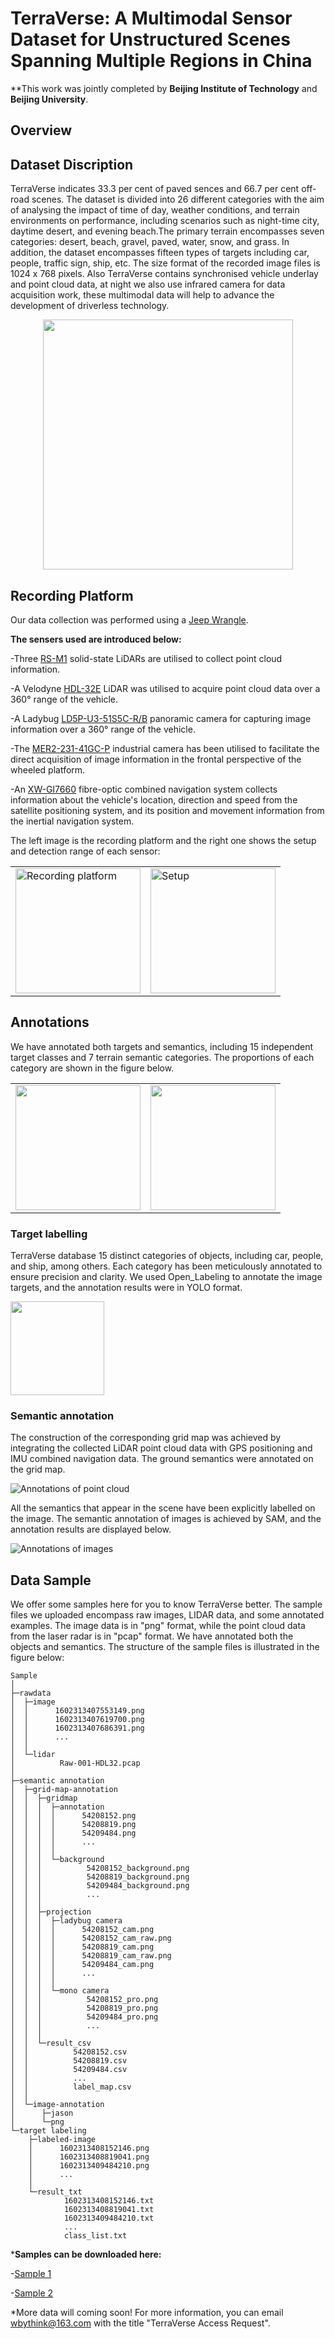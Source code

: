 # TerraVerse: A Multimodal Sensor Dataset for Unstructured Scenes Spanning Multiple Regions in China

**This work was jointly completed by **Beijing Institute of Technology** and **Beijing University**.

## Overview

[](https://github.com/user-attachments/assets/cf26d446-ae29-4373-8b5e-173f74f38c35)


## Dataset Discription
  TerraVerse indicates 33.3 per cent of paved sences and 66.7 per cent off-road scenes. The dataset is divided into 26 different categories with the aim of analysing the impact of time of day, weather conditions, and terrain environments on performance, including scenarios such as night-time city, daytime desert, and evening beach.The primary terrain encompasses seven categories: desert, beach, gravel, paved, water, snow, and grass. In addition, the dataset encompasses fifteen types of targets including car, people, traffic sign, ship, etc. The size format of the recorded image files is 1024 x 768 pixels. Also TerraVerse contains synchronised vehicle underlay and point cloud data, at night we also use infrared camera for data acquisition work, these multimodal data will help to advance the development of driverless technology.

<div align=center>
  <img src="images/introduction.png" height="400"/>
</div>

## Recording Platform

Our data collection was performed using a [Jeep Wrangle](https://www.jeep.com/wrangler.html "The official website of Jeep Wrangle").


**The sensers used are introduced below:**

-Three [RS-M1](https://www.robosense.ai/rslidar/RS-LiDAR-M1) solid-state LiDARs are utilised to collect point cloud information. 

-A Velodyne [HDL-32E](https://pdf.directindustry.com/pdf/velodynelidar/hdl-32e-datasheet/182407-676098.html) LiDAR was utilised to acquire point cloud data over a 360° range of the vehicle. 

-A Ladybug [LD5P-U3-51S5C-R/B](https://www.teledynevisionsolutions.com/zh-cn/products/ladybug5plus/?model=LD5P-U3-51S5C-B&vertical=machine%20vision&segment=iis) panoramic camera for capturing image information over a 360° range of the vehicle. 

-The [MER2-231-41GC-P](https://www.daheng-imaging.com/show-104-1900-1.html) industrial camera has been utilised to facilitate the direct acquisition of image information in the frontal perspective of the wheeled platform. 

-An [XW-GI7660](https://www.starneto.com/chanpin_view/498.html) fibre-optic combined navigation system collects information about the vehicle's location, direction and speed from the satellite positioning system, and its position and movement information from the inertial navigation system. 

The left image is the recording platform and the right one shows the setup and detection range of each sensor:

<table>
  <tr>
    <td>
      <img src="images/车.png" alt="Recording platform" height="200">
    </td>
    <td>
      <img src="images/sensor.png" alt="Setup" height="200">
    </td>
  </tr>
</table>


## Annotations

We have annotated both targets and semantics, including 15 independent target classes and 7 terrain semantic categories. The proportions of each category are shown in the figure below.

<table>
  <tr>
    <td>
      <img src="images/目标图片1.png" height="200">
    </td>
    <td>
      <img src="images/地形比例图片1.png" height="200">
    </td>
  </tr>
</table>

### Target labelling
TerraVerse database 15 distinct categories of objects, including car, people, and ship, among others. Each category has been meticulously annotated to ensure precision and clarity. We used Open_Labeling to annotate the image targets, and the annotation results were in YOLO format.

<div>
  <img src="images/github2.png" height="150"/>
</div>


### Semantic annotation
  The construction of the corresponding grid map was achieved by integrating the collected LiDAR point cloud data with GPS positioning and IMU combined navigation data. The ground semantics were annotated on the grid map.

![Annotations of point cloud](images/语义标注2(1).png)

All the semantics that appear in the scene have been explicitly labelled on the image. The semantic annotation of images is achieved by SAM, and the annotation results are displayed below.

![Annotations of images](images/github1.png)

## Data Sample
We offer some samples here for you to know TerraVerse better. The sample files we uploaded encompass raw images, LIDAR data, and some annotated examples. The image data is in "png" format, while the point cloud data from the laser radar is in "pcap" format. We have annotated both the objects and semantics. The structure of the sample files is illustrated in the figure below:


```
Sample
│
├─rawdata
│  ├─image
│  │      1602313407553149.png
│  │      1602313407619700.png
│  │      1602313407686391.png
│  │      ...
│  │
│  └─lidar
│          Raw-001-HDL32.pcap
│
├─semantic annotation
│  ├─grid-map-annotation
│  │  ├─gridmap
│  │  │  ├─annotation
│  │  │  │      54208152.png
│  │  │  │      54208819.png
│  │  │  │      54209484.png
│  │  │  │      ...
│  │  │  │
│  │  │  └─background
│  │  │          54208152_background.png
│  │  │          54208819_background.png
│  │  │          54209484_background.png
│  │  │          ...
│  │  │
│  │  ├─projection
│  │  │  ├─ladybug camera
│  │  │  │      54208152_cam.png
│  │  │  │      54208152_cam_raw.png
│  │  │  │      54208819_cam.png
│  │  │  │      54208819_cam_raw.png
│  │  │  │      54209484_cam.png
│  │  │  │      ...
│  │  │  │
│  │  │  └─mono camera
│  │  │          54208152_pro.png
│  │  │          54208819_pro.png
│  │  │          54209484_pro.png
│  │  │          ...
│  │  │
│  │  └─result_csv
│  │          54208152.csv
│  │          54208819.csv
│  │          54209484.csv
│  │          ...
│  │          label_map.csv
│  │
│  └─image-annotation
│      ├─jason
│      └─png
└─target labeling
    ├─labeled-image
    │      1602313408152146.png
    │      1602313408819041.png
    │      1602313409484210.png
    │      ...
    │
    └─result_txt
            1602313408152146.txt
            1602313408819041.txt
            1602313409484210.txt
            ...
            class_list.txt
  ```

***Samples can be downloaded here:**

-[Sample 1]()

-[Sample 2]()


*More data will coming soon! For more information, you can email [wbythink@163.com](wbythink@163.com) with the title "TerraVerse Access Request".




